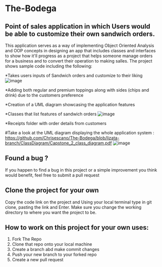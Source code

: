# The-Bodega
## Point of sales application in which Users would be able to customize their own sandwich orders.

This application serves as a way of implementing Object Oriented Analysis and OOP concepts in designing an app that includes classes and interfaces to show how it'll progress as a project that helps someone manage orders for a business and to convert their operation to making salles. The project shows sample code including the following:

*Takes users inputs of Sandwich orders and customize to their liking ![image](https://github.com/Chrisescano/The-Bodega/assets/147072859/999e67a1-4b26-4faf-b763-15d386eedfc5)


*Adding both regular and premium toppings along with sides (chips and drink) due to the customers preference

*Creation of a UML diagram showcasing the application features

*Classes that list features of sandwich orders ![image](https://github.com/Chrisescano/The-Bodega/assets/147072859/60dde8a2-2044-414d-b7d3-52d8f96798e4)


*Receipts folder with order details from customers

#Take a look at the UML diagram displaying the whole application system : https://github.com/Chrisescano/The-Bodega/blob/lizata-branch/ClassDiagram/Capstone_2_class_diagram.pdf ![image](https://github.com/Chrisescano/The-Bodega/assets/147072859/f735d39d-c0ff-4f0a-a641-681b053eb3c0)


## Found a bug ?
If you happen to find a bug in this project  or a simple improvement you think would benefit, feel free to submit a pull request

## Clone the project for your own
Copy the code link on the project and Using your local terminal type in git clone, pasting the link and Enter. Make sure you change the working directory to where you want the project to be. 

## How to work on this project for your own uses:
1. Fork The Repo
2. Clone that repo onto your local machine
3. Create a branch abd make commit changes
4. Push your new branch to your forked repo
5. Create a new pull request

